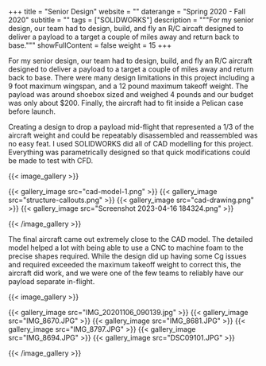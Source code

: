 +++
title = "Senior Design"
website = ""
daterange = "Spring 2020 - Fall 2020"
subtitle = ""
tags = ["SOLIDWORKS"]
description = """For my senior design, our team had to design, build, and fly
an R/C aircaft designed to deliver a payload to a target a couple of miles away
and return back to base."""
showFullContent = false
weight = 15
+++

For my senior design, our team had to design, build, and fly an R/C aircraft designed
to deliver a payload to a target a couple of miles away and return back to base.
There were many design limitations in this project including a 9 foot maximum wingspan,
and a 12 pound maximum takeoff weight. The payload was around shoebox sized and weighed
4 pounds and our budget was only about $200. Finally, the aircraft had to fit inside
a Pelican case before launch.

Creating a design to drop a payload mid-flight that
represented a 1/3 of the aircraft weight and could be repeatably disassembled
and reassembled was no easy feat. I used SOLIDWORKS did all of CAD modelling for
this project. Everything was parametrically designed so that quick modifications
could be made to test with CFD.

{{< image_gallery >}}

{{< gallery_image src="cad-model-1.png" >}}
{{< gallery_image src="structure-callouts.png" >}}
{{< gallery_image src="cad-drawing.png" >}}
{{< gallery_image src="Screenshot 2023-04-16 184324.png" >}}

{{< /image_gallery >}}

The final aircraft came out extremely close to the CAD model. The detailed model
helped a lot with being able to use a CNC to machine foam to the precise
shapes required. While the design did up having some Cg issues and required
exceeded the maximum takeoff weight to correct this, the aircraft did work, and we
were one of the few teams to reliably have our payload separate in-flight.

{{< image_gallery >}}

{{< gallery_image src="IMG_20201106_090139.jpg" >}}
{{< gallery_image src="IMG_8670.JPG" >}}
{{< gallery_image src="IMG_8681.JPG" >}}
{{< gallery_image src="IMG_8797.JPG" >}}
{{< gallery_image src="IMG_8694.JPG" >}}
{{< gallery_image src="DSC09101.JPG" >}}

{{< /image_gallery >}}

